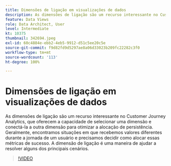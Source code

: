 ```yaml
---
title: Dimensões de ligação em visualizações de dados
description: As dimensões de ligação são um recurso interessante no Customer Journey Analytics, que oferecem a capacidade de selecionar uma dimensão e conectá-la a outra dimensão para... (as descrições devem ter entre 60 e 160 caracteres)
feature: Data Views
role: Data Architect, User
level: Intermediate
kt: 10375
thumbnail: 342694.jpeg
exl-id: 60c4884e-ebb2-4eb5-9912-d51c5ee20c5e
source-git-commit: f9d82fd9d5297ae8a06d33023b209fc22282c3f0
workflow-type: tm+mt
source-wordcount: '113'
ht-degree: 100%

---
```


# Dimensões de ligação em visualizações de dados

As dimensões de ligação são um recurso interessante no Customer Journey Analytics, que oferecem a capacidade de selecionar uma dimensão e conectá-la a outra dimensão para otimizar a alocação de persistência. Geralmente, encontramos situações em que recebemos valores diferentes durante a jornada de um usuário e precisamos decidir como alocar essas métricas de sucesso. A dimensão de ligação é uma maneira de ajudar a resolver alguns dos principais cenários.

>[!VIDEO](https://video.tv.adobe.com/v/342694/?quality=12&learn=on)
